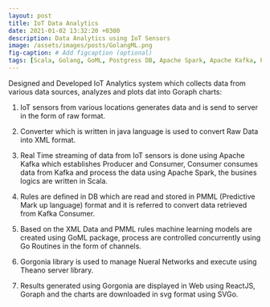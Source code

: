 ```yaml
---
layout: post
title: IoT Data Analytics
date: 2021-01-02 13:32:20 +0300
description: Data Analytics using IoT Sensors 
image: /assets/images/posts/GolangML.png
fig-caption: # Add figcaption (optional)
tags: [Scala, Golang, GoML, Postgress DB, Apache Spark, Apache Kafka, PMML, Goraph, Javascript, ReactJS]
---
```


 Designed and Developed IoT Analytics system which collects data from various data sources, analyzes and plots dat into Goraph charts: 

 1. IoT sensors from various locations generates data and is send to server in the form of raw format.

 2. Converter which is written in java language is used to convert Raw Data into XML format.

 3. Real Time streaming of data from IoT sensors is done using Apache Kafka which establishes Producer and Consumer, Consumer consumes data from Kafka and process the data using Apache Spark, the busines logics are written in Scala.

 4. Rules are defined in DB which are read and stored in PMML (Predictive Mark up language) format and it is referred to convert data retrieved from Kafka Consumer.

 5. Based on the XML Data and PMML rules machine learning models are created using GoML package, process are controlled concurrently using Go Routines in the form of channels. 

 6. Gorgonia library is used to manage Nueral Networks and execute using Theano server library.
 
 7. Results generated using Gorgonia are displayed in Web using ReactJS, Goraph and the charts are downloaded in svg format using SVGo.
 
 

 



